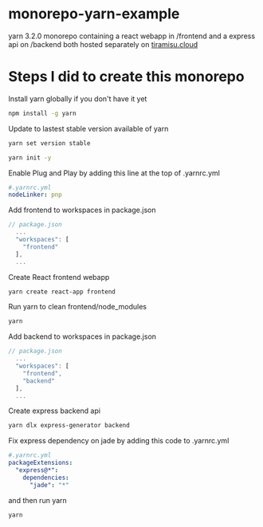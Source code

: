 # monorepo-yarn-example

yarn 3.2.0 monorepo containing a react webapp in /frontend and a express api on /backend both hosted separately on [tiramisu.cloud](https://www.tiramisu.cloud/)

# Steps I did to create this monorepo

Install yarn globally if you don't have it yet

```bash
npm install -g yarn
```

Update to lastest stable version available of yarn

```bash
yarn set version stable
```

```bash
yarn init -y
```

Enable Plug and Play by adding this line at the top of .yarnrc.yml

```yml
#.yarnrc.yml
nodeLinker: pnp
```

Add frontend to workspaces in package.json

```javascript
// package.json
  ...
  "workspaces": [
    "frontend"
  ],
  ...
```

Create React frontend webapp

```bash
yarn create react-app frontend
```

Run yarn to clean frontend/node_modules

```bash
yarn
```

Add backend to workspaces in package.json

```javascript
// package.json
  ...
  "workspaces": [
    "frontend",
    "backend"
  ],
  ...
```

Create express backend api

```bash
yarn dlx express-generator backend
```

Fix express dependency on jade by adding this code to .yarnrc.yml

```yml
#.yarnrc.yml
packageExtensions:
  "express@*":
    dependencies:
      "jade": "*"
```

and then run yarn

```bash
yarn
```
